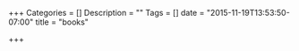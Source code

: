 +++
Categories = []
Description = ""
Tags = []
date = "2015-11-19T13:53:50-07:00"
title = "books"

+++

